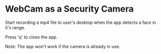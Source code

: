WebCam as a Security Camera
===========================

Start recording a mp4 file to user's desktop when the app
detects a face in it's range.

Press 'q' to close the app.

Note: 
The app won't work if the camera is already in use.
